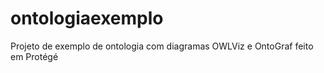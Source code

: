 # ontologiaexemplo
Projeto de exemplo de ontologia com diagramas OWLViz e OntoGraf feito em Protégé
